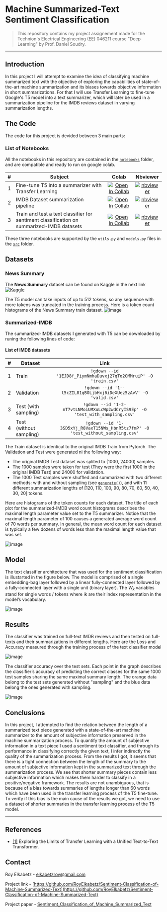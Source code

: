 # Machine Summarized-Text Sentiment Classification

> This repository contains my project assignement made for the Technion's Electrical Engineering (EE) 046211 course "Deep Learning" by Prof. Daniel Soudry.
---

## Introduction
In this project I will attempt to examine the idea of classifying machine summarized text with the objective of exploring the capabilities of state-of-the-art machine summarization and its biases towards objective information in short summarizations. For that I will use Transfer Learning to fine-tune Google's T5 model into a text summarizer, which will later be used in a summarization pipeline for the IMDB reviews dataset in varying summarization lengths.

## The Code
The code for this project is devided between 3 main parts:

### List of Notebooks

All the notebooks in this repository are contained in the [`notebooks`](/notebooks) folder, and are compatible and ready to run on google colab.

| #   | Subject                                         | Colab             | Nbviewer               |
|:----:|------------------------------------------------|:-----------------:|:---------------------:|
| 1   | Fine-tune T5 into a summarizer with Transfer Learning                   | [![Open In Collab](https://colab.research.google.com/assets/colab-badge.svg)](https://colab.research.google.com/github/RoyElkabetz/Sentiment-Classification-of-Machine-Summarized-Text/blob/main/notebooks/Text_summarization_using_T5.ipynb)        | [![nbviewer](https://raw.githubusercontent.com/jupyter/design/master/logos/Badges/nbviewer_badge.svg)](https://nbviewer.jupyter.org/github/RoyElkabetz/Text-Summarization-with-Deep-Learning/blob/main/notebooks/Text_summarization_using_T5.ipynb)|
| 2   | IMDB Dataset summarization pipeline                  | [![Open In Collab](https://colab.research.google.com/assets/colab-badge.svg)](https://colab.research.google.com/github/RoyElkabetz/Sentiment-Classification-of-Machine-Summarized-Text/blob/main/notebooks/T5_Summarizer_pipeline.ipynb)        | [![nbviewer](https://raw.githubusercontent.com/jupyter/design/master/logos/Badges/nbviewer_badge.svg)](https://nbviewer.jupyter.org/github/RoyElkabetz/Text-Summarization-with-Deep-Learning/blob/main/notebooks/T5_Summarizer_pipeline.ipynb)|
| 3   | Train and test a text classifier for sentiment classification on summarized-IMDB datasets                   | [![Open In Collab](https://colab.research.google.com/assets/colab-badge.svg)](https://colab.research.google.com/github/RoyElkabetz/Text-Summarization-with-Deep-Learning/blob/main/notebooks/Text_Classification_full_vs_machine_summarized.ipynb#scrollTo=blFvDB1GBvDP)        | [![nbviewer](https://raw.githubusercontent.com/jupyter/design/master/logos/Badges/nbviewer_badge.svg)](https://nbviewer.jupyter.org/github/RoyElkabetz/Text-Summarization-with-Deep-Learning/blob/main/notebooks/Text_Classification_full_vs_machine_summarized.ipynb)

These three notebooks are supported by the `utils.py` and `models.py` files in the [`src`](/src) folder.

## Datasets
### News Summary
The **News Summary** dataset can be found on Kaggle in the next link [![Kaggle](https://kaggle.com/static/images/open-in-kaggle.svg)](https://www.kaggle.com/sunnysai12345/news-summary)

The T5 model can take inputs of up to 512 tokens, so any sequence with more tokens was truncated in the training process. Here is a token count histograms of the News Summary train dataset. 
![image](Figures/news_summary_histogram.png)


### Summarized-IMDB
The summarized-IMDB datasets I generated with T5 can be downloaded by runing the following lines of code:



#### List of IMDB datasets

| #   | Dataset                                         | Link             | 
|:----:|------------------------------------------------|:-----------------:|
| 1   | Train                   | `!gdown --id '1EJD8f_PiymNmhaDuvxj27qTo2OMMruiP' -O 'train.csv'`       
| 2   | Validation                   | `!gdown --id '1--t5cZIL81qBOLjbHxj6iDeXUez5zAvV' -O 'valid.csv'`        
| 3   | Test (with sampling)                   | `!gdown --id '1-2-nT7vtLNMoiUMXuLcWp2wdCryIS9Ep' -O 'test_with_sampling.csv'`|
| 4   | Test (without sampling)                   | `!gdown --id '1-3SD5xYj_R8VaxT15NWs_HbnR5tz7fmP' -O 'test_without_sampling.csv'`|

The Train dataset is identical to the original IMDB Train from Pytorch. The Validation and Test were generated ni the following way:
-  The original IMDB Test dataset was splited to (1000, 24000) samples.
-  The 1000 samples were taken for test (They were the first 1000 in the original IMDB Test) and 24000 for validation.
-  The 1000 Test samples were shuffled and summarized with two different methods: with and without sampling (see [`generate()`](https://huggingface.co/transformers/main_classes/model.html#transformers.generation_utils.GenerationMixin.generate)), and with 11 different summarization lengths of [120, 110, 100, 90, 80, 70, 60, 50, 40, 30, 20] tokens.



Here are histograms of the token counts for each dataset. The title of each plot for the summarized-IMDB word count histograms describes the maximal length parameter value set to the T5 summarizer. Notice that the maximal length parameter of 100 causes a generated average word count of 70 words per summary. In general, the mean word count for each dataset is typically a few dozens of words less than the maximal length value that was set.

![image](Figures/IMDB_histogram.png)

## Model

The text classifier architecture that was used for the sentiment classification is illustarted in the figure below. The model is comprised of a single embedding-bag layer followed by a linear fully-connected layer followed by a fully-connected layer with a single unit (binary layer). The $W_k$ variables stand for single words / tokens where ik are their index representation in the model’s vocabulary.

![image](Figures/classifier_model.png)

## Results


The classifier was trained on full-text IMDB reviews and then tested on full-texts and their summarizations in different lengths. Here are the Loss and Accuracy measured through the training process of the text classifier model 

![image](Figures/loss_acc.png)


The classifier accuracy over the test sets. Each point in the graph describes the classifier’s accuracy of predicting the correct classes for the same 1000 test samples sharing the same maximal summary length. The orange data belong to the test sets generated without "sampling" and the blue data belong the ones generated with sampling.

![image](Figures/test_acc.png)

## Conclusions
In this project, I attempted to find the relation between the length of a summarized text piece generated with a state-of-the-art machine summarizer to the amount of subjective information preserved in the machine summarization process. To quantify the amount of subjective information in a text piece I used a sentiment text classifier, and through its performance in classifying correctly the given text, I infer indirectly the quality of the summarization process. From the results I got, it seems that there is a tight connection between the length of the summary to the amount of subjective information kept in the summarized text through the summarization process. We see that shorter summary pieces contain less subjective information which makes them harder to classify in a positive/negative framework. The results are not unambiguous, that is because of a bias towards summaries of lengths longer than 60 words which have been used in the transfer learning process of the T5 fine-tune. To verify if this bias is the main cause of the results we got, we need to use a dataset of shorter summaries in the transfer learning process of the T5 model.

---
## References
- [[1]](https://arxiv.org/abs/1910.10683) Exploring the Limits of Transfer Learning with a Unified Text-to-Text Transformer.

## Contact


Roy Elkabetz - [elkabetzroy@gmail.com](mailto:elkabetzroy@gmail.com)

Project link - [https://github.com/RoyElkabetz/Sentiment-Classification-of-Machine-Summarized-Text](https://github.com/RoyElkabetz/Sentiment-Classification-of-Machine-Summarized-Text)

Project paper - [Sentiment_Classification_of_Machine_Summarized_Text](/paper/Sentiment_Classification_of_Machine_Summarized_Text.pdf)
 


